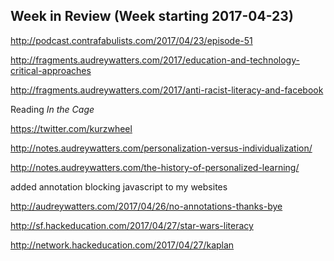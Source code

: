 ## Week in Review (Week starting 2017-04-23)

http://podcast.contrafabulists.com/2017/04/23/episode-51

http://fragments.audreywatters.com/2017/education-and-technology-critical-approaches

http://fragments.audreywatters.com/2017/anti-racist-literacy-and-facebook

Reading _In the Cage_

https://twitter.com/kurzwheel

http://notes.audreywatters.com/personalization-versus-individualization/

http://notes.audreywatters.com/the-history-of-personalized-learning/

added annotation blocking javascript to my websites

http://audreywatters.com/2017/04/26/no-annotations-thanks-bye

http://sf.hackeducation.com/2017/04/27/star-wars-literacy

http://network.hackeducation.com/2017/04/27/kaplan
